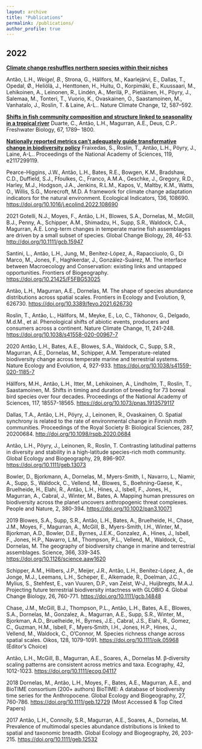```yaml
---
layout: archive
title: "Publications"
permalink: /publications/
author_profile: true
---
```


## **2022**
**[Climate change reshuffles northern species within their niches]([url](https://doi.org/10.1038/s41558-022-01381-x))**

Antão, L.H.*, Weigel, B.*, Strona, G., Hällfors, M., Kaarlejärvi, E., Dallas, T., Opedal, Ø., Heliölä, J., Henttonen, H., Huitu, O., Korpimäki, E., Kuussaari, M., Lehikoinen, A., Leinonen, R., Lindén, A., Merilä, P., Pietiäinen, H., Pöyry, J., Salemaa, M., Tonteri, T., Vuorio, K., Ovaskainen, O., Saastamoinen, M., Vanhatalo, J., Roslin, T. & Laine, A-L.. Nature Climate Change, 12, 587–592.

**[Shifts in fish community composition and structure linked to seasonality in a tropical river]([url](https://doi.org/10.1111/fwb.13975))**
Duarte, C., Antão, L.H., Magurran, A.E., Deus, C.P.. Freshwater Biology, 67, 1789– 1800.

**[Nationally reported metrics can’t adequately guide transformative change in biodiversity policy]([url](https://doi.org/10.1073/pnas.2117299119))**
Fraixedas, S., Roslin, T., Antão, L.H., Pöyry, J., Laine, A-L.. Proceedings of the National Academy of Sciences, 119, e2117299119.


Pearce-Higgins, J.W., Antão, L.H., Bates, R.E., Bowgen, K.M., Bradshaw, C.D., Duffield, S.J., Ffoulkes, C., Franco, A.M.A., Geschke, J., Gregory, R.D., Harley, M.J., Hodgson, J.A., Jenkins, R.L.M., Kapos, V., Maltby, K.M., Watts, O., Willis, S.G., Morecroft, M.D. A framework for climate change adaptation indicators for the natural environment. Ecological Indicators, 136, 108690. https://doi.org/10.1016/j.ecolind.2022.108690

2021 
Gotelli, N.J., Moyes, F., Antão, L.H., Blowes, S.A., Dornelas, M., McGill, B.J., Penny, A., Schipper, A.M., Shimadzu, H., Supp, S.R., Waldock, C.A., Magurran, A.E. Long-term changes in temperate marine fish assemblages are driven by a small subset of species. Global Change Biology, 28, 46-53. http://doi.org/10.1111/gcb.15947

Santini, L., Antão, L.H., Jung, M., Benítez-López, A., Rapacciuolo, G., Di Marco, M., Jones, F., Haghkerdar, J., González-Suárez, M. The interface between Macroecology and Conservation: existing links and untapped opportunities. Frontiers of Biogeography. https://doi.org/10.21425/F5FBG53025

Antão, L.H., Magurran, A.E., Dornelas, M. The shape of species abundance distributions across spatial scales. Frontiers in Ecology and Evolution, 9, 626730. https://doi.org/10.3389/fevo.2021.626730

Roslin, T., Antão, L., Hällfors, M., Meyke, E., Lo, C., Tikhonov, G., Delgado, M.d.M., et al. Phenological shifts of abiotic events, producers and consumers across a continent. Nature Climate Change, 11, 241-248. https://doi.org/10.1038/s41558-020-00967-7

2020
Antão, L.H., Bates, A.E., Blowes, S.A., Waldock, C., Supp, S.R., Magurran, A.E., Dornelas, M., Schipper, A.M. Temperature-related biodiversity change across temperate marine and terrestrial systems. Nature Ecology and Evolution, 4, 927-933. https://doi.org/10.1038/s41559-020-1185-7

Hällfors, M.H., Antão, L.H., Itter, M., Lehikoinen, A., Lindholm, T., Roslin, T., Saastamoinen, M. Shifts in timing and duration of breeding for 73 boreal bird species over four decades. Proceedings of the National Academy of Sciences, 117, 18557-18565. https://doi.org/10.1073/pnas.1913579117

Dallas, T.A., Antão, L.H., Pöyry, J., Leinonen, R., Ovaskainen, O. Spatial synchrony is related to the rate of environmental change in Finnish moth communities. Proceedings of the Royal Society B: Biological Sciences, 287, 20200684. http://doi.org/10.1098/rspb.2020.0684

Antão, L.H., Pöyry, J., Leinonen, R., Roslin, T. Contrasting latitudinal patterns in diversity and stability in a high-latitude species-rich moth community. Global Ecology and Biogeography, 29, 896-907. https://doi.org/10.1111/geb.13073

Bowler, D., Bjorkmann, A., Dornelas, M., Myers-Smith, I., Navarro, L., Niamir, A., Supp, S., Waldock, C., Vellend, M., Blowes, S., Boehning-Gaese, K., Bruelheide, H., Elahi, R., Antão, L.H., Hines, J., Isbell, F., Jones, H., Magurran, A., Cabral, J., Winter, M., Bates, A. Mapping human pressures on biodiversity across the planet uncovers anthropogenic threat complexes. People and Nature, 2, 380-394. https://doi.org/10.1002/pan3.10071

2019
Blowes, S.A., Supp, S.R., Antão, L.H., Bates, A., Bruelheide, H., Chase, J.M., Moyes, F., Magurran, A., McGill, B., Myers-Smith, I.H., Winter, M., Bjorkman, A.D., Bowler, D.E., Byrnes, J.E.K., Gonzalez, A., Hines, J., Isbell, F., Jones, H.P., Navarro, L.M., Thompson, P.L., Vellend, M., Waldock, C., Dornelas, M. The geography of biodiversity change in marine and terrestrial assemblages. Science, 366, 339-345. https://doi.org/10.1126/science.aaw1620

Schipper, A.M., Hilbers, J.P., Meijer, J.R., Antão, L.H., Benítez-López, A., de Jonge, M.J., Leemans, L.H., Scheper, E., Alkemade, R., Doelman, J.C., Mylius, S., Stehfest, E., van Vuuren, D.P., van Zeist, W-J., Huijbregts, M.A.J. Projecting future terrestrial biodiversity intactness with GLOBIO 4. Global Change Biology, 26, 760-771. https://doi.org/10.1111/gcb.14848

Chase, J.M., McGill, B.J., Thompson, P.L., Antão, L.H., Bates, A.E., Blowes, S.A., Dornelas, M., Gonzalez, A., Magurran, A.E., Supp, S.R., Winter, M., Bjorkman, A.D., Bruelheide, H., Byrnes, J.E., Cabral, J.S., Elahi, R., Gomez, C., Guzman, H.M., Isbell, F., Myers‐Smith, I.H., Jones, H.P., Hines, J., Vellend, M., Waldock, C., O’Connor, M. Species richness change across spatial scales. Oikos, 128, 1079-1091. https://doi.org/10.1111/oik.05968 (Editor’s Choice)

Antão, L.H., McGill, B., Magurran, A.E., Soares, A., Dornelas M. β‐diversity scaling patterns are consistent across metrics and taxa. Ecography, 42, 1012-1023. https://doi.org/10.1111/ecog.04117

2018
Dornelas, M., Antão, L.H., Moyes, F., Bates, A.E., Magurran, A.E., and BioTIME consortium (200+ authors) BioTIME: A database of biodiversity time series for the Anthropocene. Global Ecology and Biogeography, 27, 760-786. https://doi.org/10.1111/geb.12729 (Most Accessed & Top Cited Papers)

2017
Antão, L.H., Connolly, S.R., Magurran, A.E., Soares, A., Dornelas, M. Prevalence of multimodal species abundance distributions is linked to spatial and taxonomic breadth. Global Ecology and Biogeography, 26, 203-215. https://doi.org/10.1111/geb.12532
